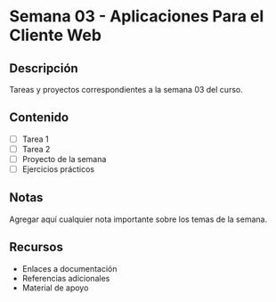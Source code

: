 # Semana 03 - Aplicaciones Para el Cliente Web

## Descripción
Tareas y proyectos correspondientes a la semana 03 del curso.

## Contenido
- [ ] Tarea 1
- [ ] Tarea 2
- [ ] Proyecto de la semana
- [ ] Ejercicios prácticos

## Notas
Agregar aquí cualquier nota importante sobre los temas de la semana.

## Recursos
- Enlaces a documentación
- Referencias adicionales
- Material de apoyo
